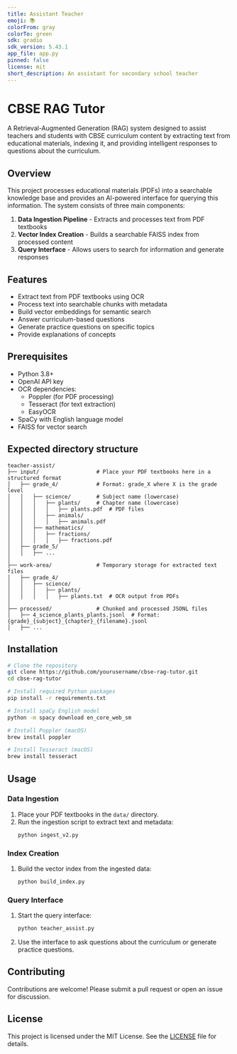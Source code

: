 ```yaml
---
title: Assistant Teacher
emoji: 📚
colorFrom: gray
colorTo: green
sdk: gradio
sdk_version: 5.43.1
app_file: app.py
pinned: false
license: mit
short_description: An assistant for secondary school teacher
---
```


# CBSE RAG Tutor

A Retrieval-Augmented Generation (RAG) system designed to assist teachers and students with CBSE curriculum content by extracting text from educational materials, indexing it, and providing intelligent responses to questions about the curriculum.

## Overview

This project processes educational materials (PDFs) into a searchable knowledge base and provides an AI-powered interface for querying this information. The system consists of three main components:

1. **Data Ingestion Pipeline** - Extracts and processes text from PDF textbooks
2. **Vector Index Creation** - Builds a searchable FAISS index from processed content
3. **Query Interface** - Allows users to search for information and generate responses

## Features

- Extract text from PDF textbooks using OCR
- Process text into searchable chunks with metadata
- Build vector embeddings for semantic search
- Answer curriculum-based questions
- Generate practice questions on specific topics
- Provide explanations of concepts

## Prerequisites

- Python 3.8+
- OpenAI API key
- OCR dependencies:
  - Poppler (for PDF processing)
  - Tesseract (for text extraction)
  - EasyOCR
- SpaCy with English language model
- FAISS for vector search

## Expected directory structure
```
teacher-assist/
├── input/                  # Place your PDF textbooks here in a structured format
│   ├── grade_4/            # Format: grade_X where X is the grade level
│   │   ├── science/        # Subject name (lowercase)
│   │   │   ├── plants/     # Chapter name (lowercase)
│   │   │   │   ├── plants.pdf  # PDF files
│   │   │   ├── animals/
│   │   │   │   ├── animals.pdf
│   │   ├── mathematics/
│   │   │   ├── fractions/
│   │   │   │   ├── fractions.pdf
│   ├── grade_5/
│   │   ├── ...
│
├── work-area/              # Temporary storage for extracted text files
│   ├── grade_4/
│   │   ├── science/
│   │   │   ├── plants/
│   │   │   │   ├── plants.txt  # OCR output from PDFs
│
├── processed/              # Chunked and processed JSONL files 
│   ├── 4_science_plants_plants.jsonl  # Format: {grade}_{subject}_{chapter}_{filename}.jsonl
│   ├── ...
```
## Installation

```bash
# Clone the repository
git clone https://github.com/yourusername/cbse-rag-tutor.git
cd cbse-rag-tutor

# Install required Python packages
pip install -r requirements.txt

# Install spaCy English model
python -m spacy download en_core_web_sm

# Install Poppler (macOS)
brew install poppler

# Install Tesseract (macOS)
brew install tesseract

```
## Usage
### Data Ingestion

1. Place your PDF textbooks in the `data/` directory.
2. Run the ingestion script to extract text and metadata:
   ```bash
   python ingest_v2.py
   ```

### Index Creation

1. Build the vector index from the ingested data:
   ```bash
   python build_index.py
   ```

### Query Interface

1. Start the query interface:
   ```bash
   python teacher_assist.py
   ```

2. Use the interface to ask questions about the curriculum or generate practice questions.

## Contributing

Contributions are welcome! Please submit a pull request or open an issue for discussion.

## License

This project is licensed under the MIT License. See the [LICENSE](LICENSE) file for details.
